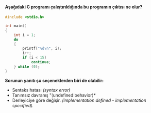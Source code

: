 #### Aşağıdaki C programı çalıştırıldığında bu programın çıktısı ne olur?

```C
#include <stdio.h>

int main()
{
	int i = 1;
	do
	{
		printf("%d\n", i);
		i++;
		if (i < 15)
			continue;
	} while (0);
}
```

**Sorunun yanıtı şu seçeneklerden biri de olabilir:**

+ Sentaks hatası _(syntax error)_
+ Tanımsız davranış "(undefined behavior)*
+ Derleyiciye göre değişir. *(implementation defined - implementation specified).*

